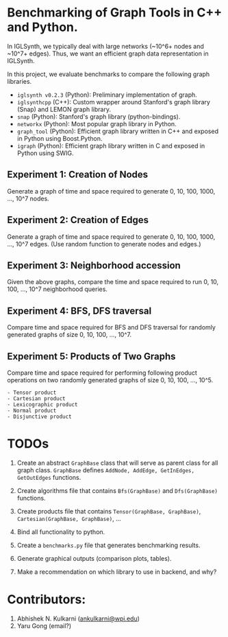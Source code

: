 # Benchmarking of Graph Tools in C++ and Python.

In IGLSynth, we typically deal with large networks (~10^6+ nodes and ~10^7+ edges). 
Thus, we want an efficient graph data representation in IGLSynth. 

In this project, we evaluate benchmarks to compare the following graph libraries. 

* `iglsynth v0.2.3` (Python): Preliminary implementation of graph.
* `iglsynthcpp` (C++): Custom wrapper around Stanford's graph library (Snap) and LEMON graph library.
* `snap` (Python): Stanford's graph library (python-bindings).
* `networkx` (Python): Most popular graph library in Python.
* `graph_tool` (Python): Efficient graph library written in C++ and exposed in Python using Boost.Python.
* `igraph` (Python): Efficient graph library written in C and exposed in Python using SWIG.


## Experiment 1: Creation of Nodes
Generate a graph of time and space required to generate 0, 10, 100, 1000, ..., 10^7 nodes.

## Experiment 2: Creation of Edges 
Generate a graph of time and space required to generate 0, 10, 100, 1000, ..., 10^7 edges.
(Use random function to generate nodes and edges.)

## Experiment 3: Neighborhood accession
Given the above graphs, compare the time and space required to run 0, 10, 100, ..., 10^7 neighborhood queries. 

## Experiment 4: BFS, DFS traversal
Compare time and space required for BFS and DFS traversal for randomly generated graphs of size 0, 10, 100, ..., 10^7.

## Experiment 5: Products of Two Graphs
Compare time and space required for performing following product operations on two randomly generated graphs 
of size 0, 10, 100, ..., 10^5.

    - Tensor product
    - Cartesian product 
    - Lexicographic product
    - Normal product
    - Disjunctive product


#  TODOs

1. Create an abstract `GraphBase` class that will serve as parent class for all graph class.
    `GraphBase` defines `AddNode, AddEdge, GetInEdges, GetOutEdges` functions. 

2. Create algorithms file that contains `Bfs(GraphBase)` and `Dfs(GraphBase)` functions. 

3. Create products file that contains `Tensor(GraphBase, GraphBase)`, `Cartesian(GraphBase, GraphBase)`, ... 

4. Bind all functionality to python.

5. Create a `benchmarks.py` file that generates benchmarking results. 

6. Generate graphical outputs (comparison plots, tables). 

7. Make a recommendation on which library to use in backend, and why?


# Contributors: 
1. Abhishek N. Kulkarni (ankulkarni@wpi.edu)
2. Yaru Gong (email?)

